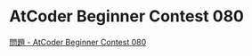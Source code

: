 AtCoder Beginner Contest 080
===

[問題 - AtCoder Beginner Contest 080](https://atcoder.jp/contests/abc080/tasks)
